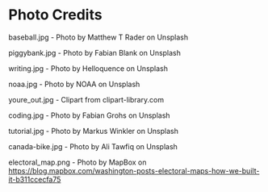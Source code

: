 Photo Credits
=============
baseball.jpg - Photo by Matthew T Rader on Unsplash

piggybank.jpg - Photo by Fabian Blank on Unsplash

writing.jpg - Photo by Helloquence on Unsplash

noaa.jpg - Photo by NOAA on Unsplash

youre_out.jpg - Clipart from clipart-library.com

coding.jpg - Photo by Fabian Grohs on Unsplash

tutorial.jpg - Photo by Markus Winkler on Unsplash

canada-bike.jpg - Photo by Ali Tawfiq on Unsplash

electoral_map.png - Photo by MapBox on https://blog.mapbox.com/washington-posts-electoral-maps-how-we-built-it-b311ccecfa75

